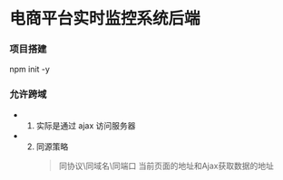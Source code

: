 # 电商平台实时监控系统后端
### 项目搭建
npm init -y 

### 允许跨域
- 1. 实际是通过 ajax 访问服务器
- 2. 同源策略
      > 同协议\同域名\同端口
      > 当前页面的地址和Ajax获取数据的地址